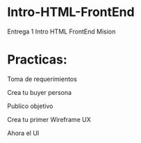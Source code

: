 # Intro-HTML-FrontEnd
Entrega 1 Intro HTML FrontEnd Mision

# Practicas:

Toma de requerimientos

Crea tu buyer persona

Publico objetivo

Crea tu primer Wireframe UX

Ahora el UI
